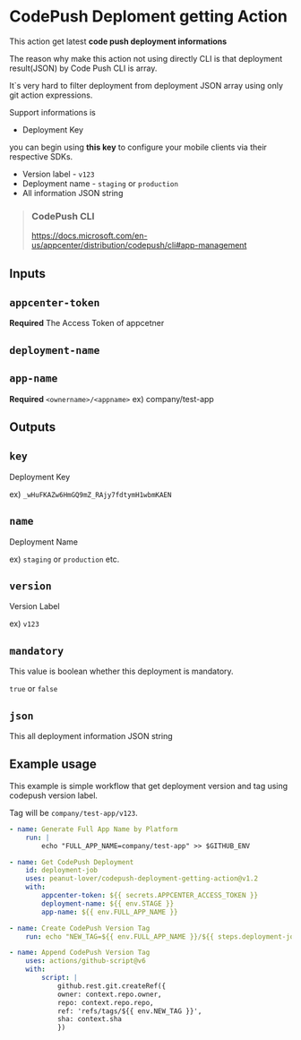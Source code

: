 # CodePush Deploment getting Action

This action get latest **code push deployment informations**

The reason why make this action not using directly CLI is that deployment result(JSON) by Code Push CLI is array.

It`s very hard to filter deployment from deployment JSON array using only git action expressions.

Support informations is

- Deployment Key

you can begin using **this key** to configure your mobile clients via their respective SDKs.

- Version label - `v123`
- Deployment name - `staging` or `production`
- All information JSON string

> ### CodePush CLI
>
> https://docs.microsoft.com/en-us/appcenter/distribution/codepush/cli#app-management

## Inputs

## `appcenter-token`

**Required** The Access Token of appcetner

## `deployment-name`

## `app-name`

**Required** `<ownername>/<appname>` ex) company/test-app

## Outputs

## `key`

Deployment Key

ex) `_wHuFKAZw6HmGQ9mZ_RAjy7fdtymH1wbmKAEN`

## `name`

Deployment Name

ex) `staging` or `production` etc.

## `version`

Version Label

ex) `v123`

## `mandatory`

This value is boolean whether this deployment is mandatory.

`true` or `false`

## `json`

This all deployment information JSON string

## Example usage

This example is simple workflow that get deployment version and tag using codepush version label.

Tag will be `company/test-app/v123`.

```yaml
- name: Generate Full App Name by Platform
    run: |
        echo "FULL_APP_NAME=company/test-app" >> $GITHUB_ENV

- name: Get CodePush Deployment
    id: deployment-job
    uses: peanut-lover/codepush-deployment-getting-action@v1.2
    with:
        appcenter-token: ${{ secrets.APPCENTER_ACCESS_TOKEN }}
        deployment-name: ${{ env.STAGE }}
        app-name: ${{ env.FULL_APP_NAME }}

- name: Create CodePush Version Tag
    run: echo "NEW_TAG=${{ env.FULL_APP_NAME }}/${{ steps.deployment-job.outputs.name }}/${{ steps.deployment-job.outputs.version }}" >> $GITHUB_ENV

- name: Append CodePush Version Tag
    uses: actions/github-script@v6
    with:
        script: |
            github.rest.git.createRef({
            owner: context.repo.owner,
            repo: context.repo.repo,
            ref: 'refs/tags/${{ env.NEW_TAG }}',
            sha: context.sha
            })
```
